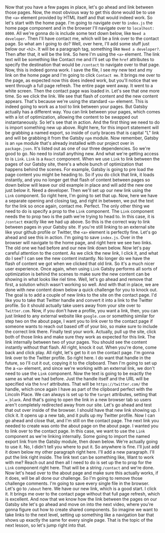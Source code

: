 Now that you have a few pages in place, let's go ahead and link between those pages. Now, the most obvious way to get this done would be to use the `<a>` element provided by HTML itself and that would indeed work. So let's start with the home page. I'm going to navigate over to `index.js` the home page component and in the browser I'll navigate over to `localhost: 8000`. All we're gonna do is include some text down below, like `Need a developer`. Then I'll have contact me, which will be a link over to the contact page. So what am I going to do? Well, over here, I'll add some stuff just below our `<h2>`. It will be a paragraph tag, something like `Need a developer?`. Then after that, it will be the link. So here I'm using the `<a>` element. The link text will be something like Contact me and I'll set up the `href` attributes to specify the destination that would be ``/contact`` to navigate over to that page. Now, this is indeed gonna work. I save the file, I see my new text and my link on the home page and I'm going to click `Contact me`. It brings me over to the page, as expected now this does indeed work, but you'll notice that we went through a full page refresh. The entire page went away. It went to a white screen. Then the contact page was loaded in. Let's see that one more time. So we click the link. We see that flash of content and the new content appears. That's because we're using the standard `<a>` element. This is indeed going to work as a tool to link between your pages. But Gatsby actually has a different way. You can link between your pages, which comes with a lot of optimization, allowing the content to be swapped out instantaneously. So let's see that in action. And the first thing we need to do is import something new up above. Right here, for this import statement will be grabbing a named export, so inside of curly braces that is capital "L" link and will be grabbing it from the Gatsby `npm` module. Now remember, Gatsby is an `npm` module that's already installed with our project over in `package.json`. It's listed out as one of our three dependencies. So we're good to go. No need to install anything new. And what we're getting access to is `Link`. `Link` is a `React` component. When we use `Link` to link between the pages of our Gatsby site, there's a whole bunch of optimization that happens behind the scenes. For example, Gatsby is going to pre load the page content you might be heading to. So if you do click that link, it loads instantly, and you no longer get that flash of content between pages so down below will leave our old example in place and will add the new one just below it. Need a developer. Then we'll set up our new link using the  `Link` component. So right here, I'm going to set that up. Now, here we have a separate opening and closing tag, and right in between, we put the text for the link so once again, contact me. Perfect. The only other thing we need to do is specify a prop to the  `Link` component. The  `Link` component needs the to prop two is the path we're trying to head to. In this case, it is `/contact` exactly like we had up above. So this is the correct way to link between pages in your Gatsby site. If you're still linking to an external site like your github profile or Twitter, the `<a>` element is perfectly fine. Let's go ahead and see this in action. I'm going to save `index.js`. Over in the browser will navigate to the home page, and right here we see two links. The old one we had before and our new link down below. Now let's pay careful attention to the content. As we click the new link, I click it, and what do I see? I can see the new content instantly. No longer do we have the flash of content we got when we clicked that old link. So it's a much nicer user experience. Once again, when using `Link` Gatsby performs all sorts of optimization is behind the scenes to make sure the new content can be showing in what looks like riel time. Well, let's go ahead and remove that first, a solution which wasn't working so well. And with that in place, we are done with new content down below a quick challenge for you to knock out. The goal is to add a couple of new links to the site on the contact page. I'd like you to take that Twitter handle and convert it into a link to the Twitter profile. So it should actually take users away from your site over to `Twitter.com`. Now, if you don't have a profile, you want a link, then, you can just linked to any external website like `google.com` or something similar for step two on the about page, I want you to link over to the contact page if someone wants to reach out based off of your bio, so make sure to include the correct link there. Finally test your work. Actually, pull up the site, click both of those links and make sure they work as expected for this link. The link internally between two of your pages. You should see the content instantly without that flash. All right, knock it out. When you're done, come back and click play. All right, let's get to it on the contact page. I'm gonna link over to the Twitter profile. So right here. I do want that handle in the future, so I'll cut it out, copying it to the clipboard. Then I'm going to set up the a `<a>` element, and since we're working with an external link, we don't need to use the `Link` component. Now the text is going to be exactly the same as what we had before. Just the handle itself and the URL will be specified via the `href` attributes. That will be `https://twitter.com/` the handle, which once again I have as part of the clipboard perfect with the Lincoln Place. We can always is set up to the `target` attributes, setting that `=_blank`. And that's going to open the link in a new browser tab so users aren't completely redirected away from our site. Let's go ahead and test that out over inside of the browser. I should have that new link showing up. I click it. It opens up a new tab, and it pulls up my Twitter profile. Now I can go ahead and close that, and I'm still on the contact page. The next link you needed to create was onto the about page on the about page. I wanted you to link over to the contact page. In this case, we want to use the  `Link` component as we're linking internally. Some going to import the named export link from the Gatsby module, then down below. We're actually going to use it. No, I didn't tell you where to put it. So anywhere is fine. I'll just add it down below my other paragraph right here. I'll add a new paragraph. I'll put the link right inside. The link text can be something like, Want to work with me? Reach out and then all I need to do is set up the to prop for the `Link` component right here. That will be a string `/contact` and we're done. Now let's head over to the about page and make sure this actually works, if it does, will be all done our challenge. So I'm going to remove those challenge comments. I'm going to save every single file in the browser. Let's go to `/about` here. We have our new link, which is a good start. I click it. It brings me over to the contact page without that full page refresh, which is excellent. And now that we know how the link between the pages on our Gatsby site let's go ahead and move on into the next video, where you're gonna figure out how to create shared components. So imagine we want to take links to the next level, setting up something like a navigation bar that shows up exactly the same for every single page. That is the topic of the next lesson, so let's jump right into that.